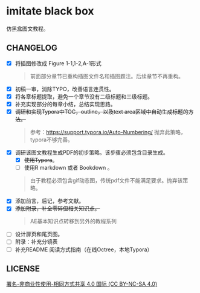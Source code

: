 # imitate black box

仿黑盒图文教程。

## CHANGELOG

- [x] 将插图修改成 Figure 1-1,1-2,A-1形式
  > 前面部分章节已重构插图文件名和插图题注。后续章节不再重构。
- [x] 初稿一审，消除TYPO，改善语言连贯性。
- [x] 将各章标题提取，避免一个章节没有二级标题和三级标题。
- [x] 补充实现部分的每章小结，总结实现思路。
- [x] ~~调研和实现Typora中TOC，outline，以及text area区域中自动生成标题的方法。~~
  > 参考：https://support.typora.io/Auto-Numbering/ 抛弃此策略，typora不够完善。
- [x] 调研该图文教程生成PDF的初步策略。该步骤必须包含目录生成。
    - [x] ~~使用Typora~~。
    - [ ] 使用R markdown 或者 Bookdown 。
    > 由于教程必须包含gif动态图，传统pdf文件不能满足要求。抛弃该策略。
- [x] 添加前言，后记，参考文献。
- [x] ~~添加附录，补全零碎但相关知识点。~~
  > AE基本知识点转移到另外的教程系列
- [ ] 设计扉页和尾页图。
- [ ] 附录：补充分镜表
- [ ] 补充README 阅读方式指南（在线Octree，本地Typora）

## LICENSE

[署名-非商业性使用-相同方式共享 4.0 国际 (CC BY-NC-SA 4.0)](https://creativecommons.org/licenses/by-nc-sa/4.0/deed.zh)
